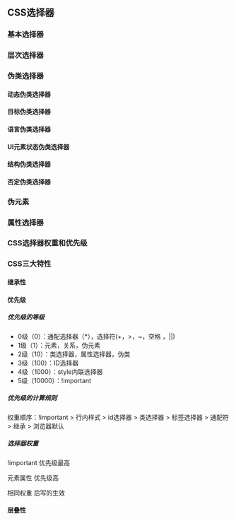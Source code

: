 ## CSS选择器



### 基本选择器

### 层次选择器

### 伪类选择器

#### 动态伪类选择器

#### 目标伪类选择器

#### 语言伪类选择器

#### UI元素状态伪类选择器

#### 结构伪类选择器

#### 否定伪类选择器

### 伪元素

### 属性选择器



### CSS选择器权重和优先级

### CSS三大特性

#### 继承性

#### 优先级

##### *优先级的等级*

- 0级（0）：通配选择器（*），选择符(+，>，~，空格 ，||)
- 1级（1）：元素，关系，伪元素
- 2级（10）：类选择器，属性选择器，伪类
- 3级（100）：ID选择器
- 4级（1000）：style内联选择器
- 5级（10000）：!important



##### *优先级的计算规则*

权重顺序：!important > 行内样式 > id选择器 > 类选择器 > 标签选择器 > 通配符 > 继承 > 浏览器默认



##### *选择器权重*

!important 优先级最高

元素属性 优先级高

相同权重 后写的生效



#### 层叠性